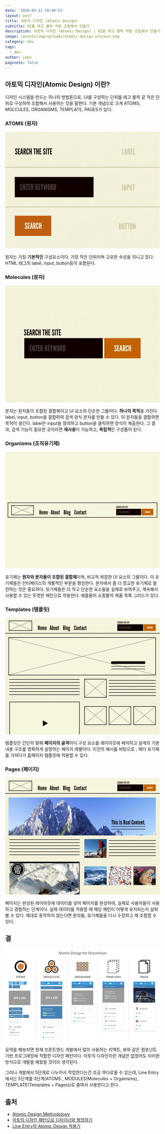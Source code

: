 ```yaml
---
date: '2020-03-11 10:48:51'
layout: post
title: 아토믹 디자인 (Atomic Design)
subtitle: UI를 레고 블럭 처럼 조립해서 만들기
description: 아토믹 디자인 (Atomic Design) | UI를 레고 블럭 처럼 조립해서 만들기
image: /assets/img/uploads/atomic-design-process.png
category: dev
tags:
  - dev
author: jake
paginate: false
---
```

## 아토믹 디자인(Atomic Design) 이란?

디자인 시스템을 만드는 하나의 방법론으로, UI를 구성하는 단위를 레고 블럭 같 작은 단위로 구성하여 조합해서 사용하는 것을 말한다. 기본 개념으로 크게 ATOMS, MOLCULES, ORGANISMS, TEMPLATE, PAGES가 있다.

### ATOMS (원자)

![atoms](/assets/img/uploads/atoms-form-elements.png)

원자는 가장 **기본적인** 구성요소이다. 가장 작은 단위이며 고유한 속성을 지니고 있다. HTML 태그의 label, input, button등이 포함된다.

### Molecules (분자)

![molecules](/assets/img/uploads/molecule-search-form.png)

분자는 원자들이 조합된 결합체이고 UI 요소의 단순한 그룹이다. **하나의 목적**을 가진다. label, input, button을 결합하여 검색 양식 분자를 만들 수 있다. 이 원자들을 결합하면 목적이 생긴다. label은 input을 정의하고 button을 클릭하면 양식이 제출된다. 그 결과, 검색 기능이 필요한 곳이라면 **재사용**이 가능하고, **독립적**인 구성품이 된다.

### Organisms (조직유기체)

![organisms](/assets/img/uploads/organism-header.png)

유기체는 **원자와 분자들이 조합된 결합체**이며, 비교적 복잡한 UI 요소의 그룹이다. 이 유기체들은 인터페이스의 개별적인 부분을 형성한다. 분자에서 좀 더 정교한 유기체로 발전하는 것은 중요하다. 유기체들은 더 작고 단순한 요소들을 실제로 보여주고, 계속해서 사용할 수 있는 뚜렷한 패턴으로 작용한다. 예를들어 쇼핑몰의 제품 목록 그리드가 있다.

### Templates (템플릿)

![templates](/assets/img/uploads/template.png)

템플릿은 간단히 말해 **페이지의 골격**이다.구성 요소를 레이아웃에 배치하고 설계의 기본 내용 구조를 명확하게 설명하는 페이지 레벨이다. 이전의 예시를 바탕으로 , 헤더 유기체를 가져다가 홈페이지 템플릿에 적용할 수 있다.

### Pages (페이지)

![pages](/assets/img/uploads/page.png)

페이지는 완성된 레이아웃에 데이터를 넣어 페이지를 완성하여, 실제로 사용자들이 사용하고 경험하는 단계이다. 실제 데이터를 적용할 때 해당 패턴이 어떻게 유지되는지 살펴볼 수 있다. 제대로 동작하지 않는다면 분자들, 유기체들을 다시 수정하고 재 조합할 수 있다.

## 결

![summary](/assets/img/uploads/1_fsiixik0shyrjkuurvlcya.png)

요약을 해보자면 현재 프론트엔드 개발에서 많이 사용하는 리액트, 뷰와 같은 컴포넌트 기반 프로그래밍에 적합한 디자인 패턴이다. 아토믹 디자인이란 개념은 없었어도 이러한 방식으로 개발을 해왔을 것이라 생각된다.

그러나 개발에서 5단계로 나누어서 작업한다는건 조금 까다로울 수 있는데, Line Entry에서는 5단계를 3단계(ATOMS , MODULES(Molecules + Organisms), TEMPLATE(Templates + Pages))로 줄여서 사용한다고 한다. 

## 출처

- [Atomic Design Methodology](https://atomicdesign.bradfrost.com/chapter-2/)
- [아토믹 디자인 패턴으로 디자이너와 협업하기](https://speakerdeck.com/feel5ny/atomig-paeteoneuro-dijaineowa-hyeobeobhagi)
- [Line Entry의 Atomic Design 적용기](https://www.youtube.com/watch?v=33yj-Q5v8mQ)